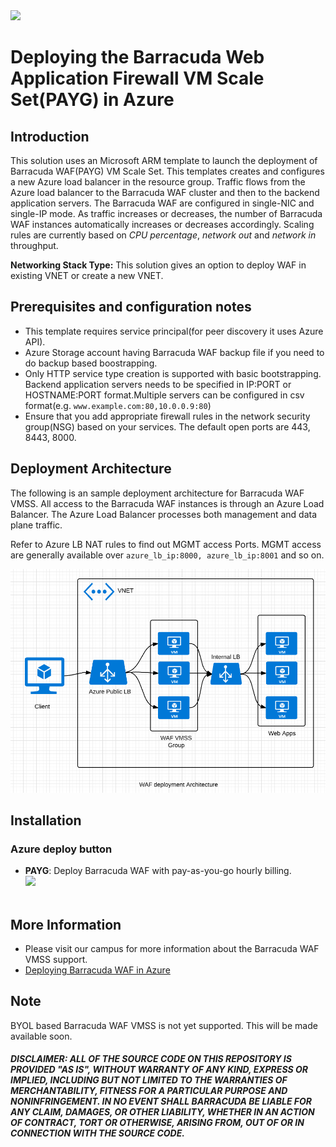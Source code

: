 <img src ="https://www.barracuda.com/assets/img/layout/logo/logo.svg" width="200"/>

# Deploying the Barracuda Web Application Firewall VM Scale Set(PAYG) in Azure

## Introduction

This solution uses an Microsoft ARM template to launch the deployment of Barracuda WAF(PAYG) VM Scale Set. This templates creates and configures a new Azure load balancer in the resource group. Traffic flows from the Azure load balancer to the Barracuda WAF cluster and then to the backend application servers. The Barracuda WAF are configured in single-NIC and single-IP mode. As traffic increases or decreases, the number of Barracuda WAF instances automatically increases or decreases accordingly. Scaling rules are currently based on *CPU percentage*, *network out* and *network in* throughput.

**Networking Stack Type:** This solution gives an option to deploy WAF in existing VNET or create a new VNET.

## Prerequisites and configuration notes
   - This template requires service principal(for peer discovery it uses Azure API).
   - Azure Storage account having Barracuda WAF backup file if you need to do backup based boostrapping.
   - Only HTTP service type creation is supported with basic bootstrapping. Backend application servers needs to be specified in IP:PORT or HOSTNAME:PORT format.Multiple servers can be configured in csv format(e.g. `www.example.com:80,10.0.0.9:80`)
   - Ensure that you add appropriate firewall rules in the network security group(NSG) based on your services. The default open ports are 443, 8443, 8000.

## Deployment Architecture <a name="config">

The following is an sample deployment architecture for Barracuda WAF VMSS. All access to the Barracuda WAF instances is through an Azure Load Balancer. The Azure Load Balancer processes both management and data plane traffic.

Refer to Azure LB NAT rules to find out MGMT access Ports. MGMT access are generally available over `azure_lb_ip:8000, azure_lb_ip:8001` and so on.

![Deployment Architecture](images/WAF_deployement.png)


## Installation

### <a name="azure"></a>Azure deploy button

   - **PAYG**: Deploy Barracuda WAF with pay-as-you-go hourly billing. <br><a href="https://portal.azure.com/#create/Microsoft.Template/uri/https%3A%2F%2Fraw.githubusercontent.com%2Frahulgupta-jsr%2FTemplates%2Fmaster%2Fvmss_v2%2FmainTemplate.json">
       <img src="http://azuredeploy.net/deploybutton.png"/></a><br><br>

## More Information
   - Please visit our campus for more information about the Barracuda WAF VMSS support.
   - [Deploying Barracuda WAF in Azure](https://campus.barracuda.com/product/webapplicationfirewall/article/WAF/DeployWAFInAzure/)

## Note
   BYOL based Barracuda WAF VMSS is not yet supported. This will be made available soon.

##### DISCLAIMER: ALL OF THE SOURCE CODE ON THIS REPOSITORY IS PROVIDED "AS IS", WITHOUT WARRANTY OF ANY KIND, EXPRESS OR IMPLIED, INCLUDING BUT NOT LIMITED TO THE WARRANTIES OF MERCHANTABILITY, FITNESS FOR A PARTICULAR PURPOSE AND NONINFRINGEMENT. IN NO EVENT SHALL BARRACUDA BE LIABLE FOR ANY CLAIM, DAMAGES, OR OTHER LIABILITY, WHETHER IN AN ACTION OF CONTRACT, TORT OR OTHERWISE, ARISING FROM, OUT OF OR IN CONNECTION WITH THE SOURCE CODE. #####
